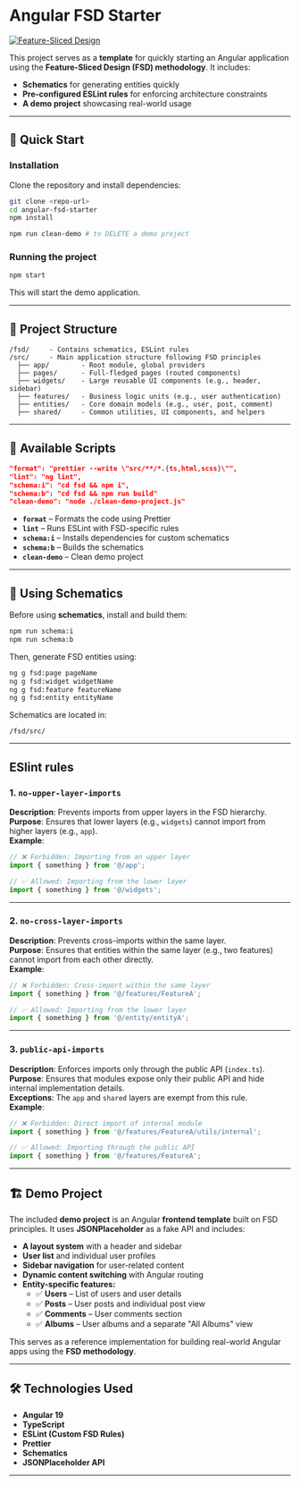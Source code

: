 # Angular FSD Starter

[![Feature-Sliced Design][shields-fsd-domain]](https://feature-sliced.design/)

[shields-fsd-domain]: https://img.shields.io/badge/Feature--Sliced-Design?style=for-the-badge&color=F2F2F2&labelColor=262224&logoWidth=10&logo=data:image/png;base64,iVBORw0KGgoAAAANSUhEUgAAABQAAAAaCAYAAAC3g3x9AAAACXBIWXMAAALFAAACxQGJ1n/vAAAAAXNSR0IArs4c6QAAAARnQU1BAACxjwv8YQUAAABISURBVHgB7dKxCQAgDETR0w2cws0cys2cwhEUBbsggikCuVekDHwSQFlYo7Q+8KnmtHdFWMdk2cl5wSsbxGSZw8dm8pX9ZHUTMBUgGU2F718AAAAASUVORK5CYII=

This project serves as a **template** for quickly starting an Angular application using the **Feature-Sliced Design (FSD) methodology**. It includes:

- **Schematics** for generating entities quickly
- **Pre-configured ESLint rules** for enforcing architecture constraints
- **A demo project** showcasing real-world usage

---

## 🚀 Quick Start

### Installation

Clone the repository and install dependencies:

```sh
git clone <repo-url>
cd angular-fsd-starter
npm install

npm run clean-demo # to DELETE a demo project
```

### Running the project

```sh
npm start
```

This will start the demo application.

---

## 📂 Project Structure

```
/fsd/     - Contains schematics, ESLint rules
/src/     - Main application structure following FSD principles
  ├── app/        - Root module, global providers
  ├── pages/      - Full-fledged pages (routed components)
  ├── widgets/    - Large reusable UI components (e.g., header, sidebar)
  ├── features/   - Business logic units (e.g., user authentication)
  ├── entities/   - Core domain models (e.g., user, post, comment)
  ├── shared/     - Common utilities, UI components, and helpers
```

---

## 📜 Available Scripts

```json
"format": "prettier --write \"src/**/*.{ts,html,scss}\"",
"lint": "ng lint",
"schema:i": "cd fsd && npm i",
"schema:b": "cd fsd && npm run build"
"clean-demo": "node ./clean-demo-project.js"
```

- **`format`** – Formats the code using Prettier
- **`lint`** – Runs ESLint with FSD-specific rules
- **`schema:i`** – Installs dependencies for custom schematics
- **`schema:b`** – Builds the schematics
- **`clean-demo`** – Clean demo project

---

## 🔨 Using Schematics

Before using **schematics**, install and build them:

```sh
npm run schema:i
npm run schema:b
```

Then, generate FSD entities using:

```sh
ng g fsd:page pageName
ng g fsd:widget widgetName
ng g fsd:feature featureName
ng g fsd:entity entityName
```

Schematics are located in:

```
/fsd/src/
```

---

## ESlint rules

### 1. `no-upper-layer-imports`

**Description**: Prevents imports from upper layers in the FSD hierarchy.  
**Purpose**: Ensures that lower layers (e.g., `widgets`) cannot import from higher layers (e.g., `app`).  
**Example**:

```typescript
// ❌ Forbidden: Importing from an upper layer
import { something } from '@/app';

// ✅ Allowed: Importing from the lower layer
import { something } from '@/widgets';
```

---

### 2. `no-cross-layer-imports`

**Description**: Prevents cross-imports within the same layer.  
**Purpose**: Ensures that entities within the same layer (e.g., two features) cannot import from each other directly.  
**Example**:

```typescript
// ❌ Forbidden: Cross-import within the same layer
import { something } from '@/features/FeatureA';

// ✅ Allowed: Importing from the lower layer
import { something } from '@/entity/entityA';
```

---

### 3. `public-api-imports`

**Description**: Enforces imports only through the public API (`index.ts`).  
**Purpose**: Ensures that modules expose only their public API and hide internal implementation details.  
**Exceptions**: The `app` and `shared` layers are exempt from this rule.  
**Example**:

```typescript
// ❌ Forbidden: Direct import of internal module
import { something } from '@/features/FeatureA/utils/internal';

// ✅ Allowed: Importing through the public API
import { something } from '@/features/FeatureA';
```

---

## 🏗 Demo Project

The included **demo project** is an Angular **frontend template** built on FSD principles. It uses **JSONPlaceholder** as a fake API and includes:

- **A layout system** with a header and sidebar
- **User list** and individual user profiles
- **Sidebar navigation** for user-related content
- **Dynamic content switching** with Angular routing
- **Entity-specific features:**
    - ✅ **Users** – List of users and user details
    - ✅ **Posts** – User posts and individual post view
    - ✅ **Comments** – User comments section
    - ✅ **Albums** – User albums and a separate "All Albums" view

This serves as a reference implementation for building real-world Angular apps using the **FSD methodology**.

---

## 🛠️ Technologies Used

- **Angular 19**
- **TypeScript**
- **ESLint (Custom FSD Rules)**
- **Prettier**
- **Schematics**
- **JSONPlaceholder API**

---
